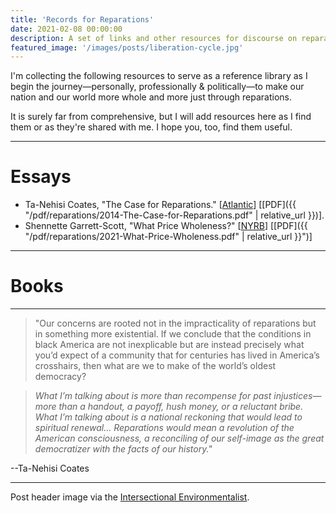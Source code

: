 ```yaml
---
title: 'Records for Reparations'
date: 2021-02-08 00:00:00
description: A set of links and other resources for discourse on reparations in the United States.
featured_image: '/images/posts/liberation-cycle.jpg'
---
```


I'm collecting the following resources to serve as a reference library as I begin the journey—personally, professionally & politically—to make our nation and our world more whole and more just through reparations.

It is surely far from comprehensive, but I will add resources here as I find them or as they're shared with me. I hope you, too, find them useful.

---

# Essays

- Ta-Nehisi Coates, "The Case for Reparations." [[Atlantic](https://www.theatlantic.com/magazine/archive/2014/06/the-case-for-reparations/361631/)] [[PDF]({{ "/pdf/reparations/2014-The-Case-for-Reparations.pdf" | relative_url }})].
- Shennette Garrett-Scott, "What Price Wholeness?" [[NYRB](https://www.nybooks.com/articles/2021/02/11/what-price-wholeness/)] [[PDF]({{ "/pdf/reparations/2021-What-Price-Wholeness.pdf" | relative_url }}")]

---

# Books

---

> "Our concerns are rooted not in the impracticality of reparations but in something more existential. If we conclude that the conditions in black America are not inexplicable but are instead precisely what you’d expect of a community that for centuries has lived in America’s crosshairs, then what are we to make of the world’s oldest democracy?

> *What I’m talking about is more than recompense for past injustices—more than a handout, a payoff, hush money, or a reluctant bribe. What I’m talking about is a national reckoning that would lead to spiritual renewal... Reparations would mean a revolution of the American consciousness, a reconciling of our self-image as the great democratizer with the facts of our history."*

--Ta-Nehisi Coates

---

Post header image via the [Intersectional Environmentalist](https://twitter.com/isxenviro).
